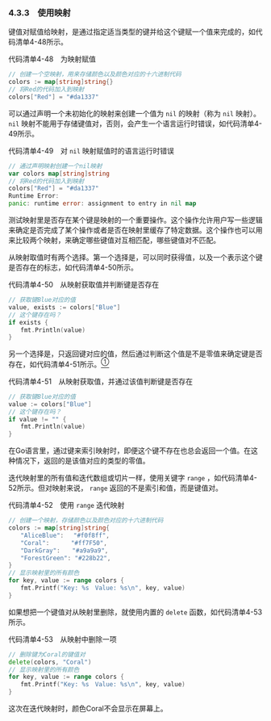 ### 4.3.3　使用映射

键值对赋值给映射，是通过指定适当类型的键并给这个键赋一个值来完成的，如代码清单4-48所示。

代码清单4-48　为映射赋值

```go
// 创建一个空映射，用来存储颜色以及颜色对应的十六进制代码
colors := map[string]string{}
// 将Red的代码加入到映射
colors["Red"] = "#da1337"
```

可以通过声明一个未初始化的映射来创建一个值为 `nil` 的映射（称为 `nil` 映射）。 `nil` 映射不能用于存储键值对，否则，会产生一个语言运行时错误，如代码清单4-49所示。

代码清单4-49　对 `nil` 映射赋值时的语言运行时错误

```go
// 通过声明映射创建一个nil映射
var colors map[string]string
// 将Red的代码加入到映射
colors["Red"] = "#da1337"
Runtime Error:
panic: runtime error: assignment to entry in nil map
```

测试映射里是否存在某个键是映射的一个重要操作。这个操作允许用户写一些逻辑来确定是否完成了某个操作或者是否在映射里缓存了特定数据。这个操作也可以用来比较两个映射，来确定哪些键值对互相匹配，哪些键值对不匹配。

从映射取值时有两个选择。第一个选择是，可以同时获得值，以及一个表示这个键是否存在的标志，如代码清单4-50所示。

代码清单4-50　从映射获取值并判断键是否存在

```go
// 获取键Blue对应的值
value, exists := colors["Blue"]
// 这个键存在吗？
if exists {
　　fmt.Println(value)
}
```

另一个选择是，只返回键对应的值，然后通过判断这个值是不是零值来确定键是否存在，如代码清单4-51所示。<a class="my_markdown" href="['#anchor41']"><sup class="my_markdown">①</sup></a>

代码清单4-51　从映射获取值，并通过该值判断键是否存在

```go
// 获取键Blue对应的值
value := colors["Blue"]
// 这个键存在吗？
if value != "" {
　　fmt.Println(value)
}
```

在Go语言里，通过键来索引映射时，即便这个键不存在也总会返回一个值。在这种情况下，返回的是该值对应的类型的零值。

迭代映射里的所有值和迭代数组或切片一样，使用关键字 `range` ，如代码清单4-52所示。但对映射来说， `range` 返回的不是索引和值，而是键值对。

代码清单4-52　使用 `range` 迭代映射

```go
// 创建一个映射，存储颜色以及颜色对应的十六进制代码
colors := map[string]string{
　　"AliceBlue":　 "#f0f8ff",
　　"Coral":　　　 "#ff7F50",
　　"DarkGray":　　"#a9a9a9",
　　"ForestGreen": "#228b22",
}
// 显示映射里的所有颜色
for key, value := range colors {
　　fmt.Printf("Key: %s　Value: %s\n", key, value)
}
```

如果想把一个键值对从映射里删除，就使用内置的 `delete` 函数，如代码清单4-53所示。

代码清单4-53　从映射中删除一项

```go
// 删除键为Coral的键值对
delete(colors, "Coral")
// 显示映射里的所有颜色
for key, value := range colors {
　　fmt.Printf("Key: %s　Value: %s\n", key, value)
}
```

这次在迭代映射时，颜色Coral不会显示在屏幕上。

